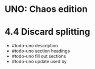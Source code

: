 # UNO: Chaos edition
# 4.4 Discard splitting
- #todo-uno description
- #todo-uno section headings
- #todo-uno fill out sections
- #todo-uno update used by
